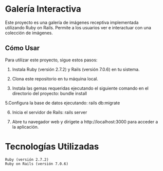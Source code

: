 # Galería Interactiva

Este proyecto es una galería de imágenes receptiva implementada utilizando Ruby on Rails. Permite a los usuarios ver e interactuar con una colección de imágenes.


## Cómo Usar

Para utilizar este proyecto, sigue estos pasos:

1. Instala Ruby (versión 2.7.2) y Rails (versión 7.0.6) en tu sistema.

2. Clona este repositorio en tu máquina local.

3. Instala las gemas requeridas ejecutando el siguiente comando en el directorio del proyecto: bundle install

5.Configura la base de datos ejecutando: rails db:migrate

6. Inicia el servidor de Rails: rails server

7. Abre tu navegador web y dirígete a http://localhost:3000 para acceder a la aplicación.

# Tecnologías Utilizadas

    Ruby (versión 2.7.2)
    Ruby on Rails (versión 7.0.6)





